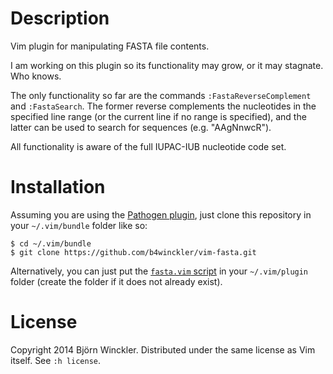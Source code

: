 # Description

Vim plugin for manipulating FASTA file contents.

I am working on this plugin so its functionality may grow, or it may stagnate.
Who knows.

The only functionality so far are the commands `:FastaReverseComplement` and
`:FastaSearch`.  The former reverse complements the nucleotides in the
specified line range (or the current line if no range is specified), and the
latter can be used to search for sequences (e.g.  "AAgNnwcR").

All functionality is aware of the full IUPAC-IUB nucleotide code set.


# Installation

Assuming you are using the [Pathogen plugin][pathogen], just clone this
repository in your `~/.vim/bundle` folder like so:

```
$ cd ~/.vim/bundle
$ git clone https://github.com/b4winckler/vim-fasta.git
```

Alternatively, you can just put the [`fasta.vim` script][plugin] in your
`~/.vim/plugin` folder (create the folder if it does not already exist).


# License

Copyright 2014 Björn Winckler.  Distributed under the same license as Vim
itself.  See `:h license`.

[plugin]: https://github.com/b4winckler/vim-fasta/blob/master/plugin/fasta.vim
[pathogen]: https://github.com/tpope/vim-pathogen
